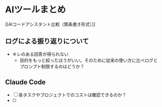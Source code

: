# AIツールまとめ

[[AIコードアシスタント比較（箇条書き形式）]]

## ログによる振り返りについて

- キレのある回答が得られない
	- 目的をもっと絞ったほうがいい。そのために従来の使い方に比べログとプロンプト制限するのはどうか？

## Claude Code

- [ ] 各タスクやプロジェクトでのコストは確認できるのか？
- [ ] 